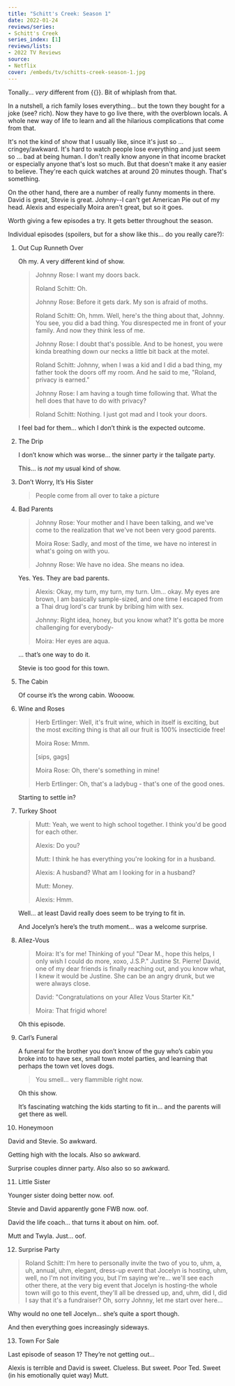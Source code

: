 ```yaml
---
title: "Schitt's Creek: Season 1"
date: 2022-01-24
reviews/series:
- Schitt's Creek
series_index: [1]
reviews/lists:
- 2022 TV Reviews
source:
- Netflix
cover: /embeds/tv/schitts-creek-season-1.jpg
---
```

Tonally... *very* different from {{<crosslink text="Mr. Robot" title="Mr. Robot: Season 4">}}. Bit of whiplash from that. 

In a nutshell, a rich family loses everything... but the town they bought for a joke (see? rich). Now they have to go live there, with the overblown locals. A whole new way of life to learn and all the hilarious complications that come from that. 

It's not the kind of show that I usually like, since it's just so ... cringey/awkward. It's hard to watch people lose everything and just seem so ... bad at being human. I don't really know anyone in that income bracket or especially anyone that's lost so much. But that doesn't make it any easier to believe. They're each quick watches at around 20 minutes though. That's something. 

On the other hand, there are a number of really funny moments in there. David is great, Stevie is great. Johnny--I can't get American Pie out of my head. Alexis and especially Moira aren't great, but so it goes. 

Worth giving a few episodes a try. It gets better throughout the season. 

<!--more-->

Individual episodes (spoilers, but for a show like this... do you really care?):

1. Out Cup Runneth Over

   Oh my. A very different kind of show.

   > Johnny Rose: I want my doors back.
   >
   > Roland Schitt: Oh.
   >
   > Johnny Rose: Before it gets dark. My son is afraid of moths.
   >
   > Roland Schitt: Oh, hmm. Well, here's the thing about that, Johnny. You see, you did a bad thing. You disrespected me in front of your family. And now they think less of me.
   >
   > Johnny Rose: I doubt that's possible. And to be honest, you were kinda breathing down our necks a little bit back at the motel.
   >
   > Roland Schitt: Johnny, when I was a kid and I did a bad thing, my father took the doors off my room. And he said to me, "Roland, privacy is earned."
   >
   > Johnny Rose: I am having a tough time following that. What the hell does that have to do with privacy?
   >
   > Roland Schitt: Nothing. I just got mad and I took your doors.

   I feel bad for them… which I don’t think is the expected outcome.

2. The Drip

   I don’t know which was worse… the sinner party ir the tailgate party.

   This… is _not_ my usual kind of show.

3. Don’t Worry, It’s His Sister

    <gif>

   > People come from all over to take a picture

4. Bad Parents

   > Johnny Rose: Your mother and I have been talking, and we've come to the realization that we've not been very good parents.
   >
   > Moira Rose: Sadly, and most of the time, we have no interest in what's going on with you.
   >
   > Johnny Rose: We have no idea. She means no idea.

   Yes. Yes. They are bad parents.

   > Alexis: Okay, my turn, my turn, my turn. Um... okay. My eyes are brown, I am basically sample-sized, and one time I escaped from a Thai drug lord's car trunk by bribing him with sex.
   >
   > Johnny: Right idea, honey, but you know what? It's gotta be more challenging for everybody-
   >
   > Moira: Her eyes are aqua.

   … that’s one way to do it.

   Stevie is too good for this town.

5. The Cabin

   Of course it’s the wrong cabin. Woooow.

6. Wine and Roses

   > Herb Ertlinger: Well, it's fruit wine, which in itself is exciting, but the most exciting thing is that all our fruit is 100% insecticide free!
   >
   > Moira Rose: Mmm.
   >
   > [sips, gags]
   >
   > Moira Rose: Oh, there's something in mine!
   >
   > Herb Ertlinger: Oh, that's a ladybug - that's one of the good ones.

   Starting to settle in?

7. Turkey Shoot

   > Mutt: Yeah, we went to high school together. I think you'd be good for each other.
   >
   > Alexis: Do you?
   >
   > Mutt: I think he has everything you're looking for in a husband.
   >
   > Alexis: A husband? What am I looking for in a husband?
   >
   > Mutt: Money.
   >
   > Alexis: Hmm.

   Well… at least David really does seem to be trying to fit in.

   And Jocelyn’s here’s the truth moment… was a welcome surprise.

8. Allez-Vous

   > Moira: It's for me! Thinking of you! "Dear M., hope this helps, I only wish I could do more, xoxo, J.S.P." Justine St. Pierre! David, one of my dear friends is finally reaching out, and you know what, I knew it would be Justine. She can be an angry drunk, but we were always close.
   >
   > David: "Congratulations on your Allez Vous Starter Kit."
   >
   > Moira: That frigid whore!

   Oh this episode.

9. Carl’s Funeral

   A funeral for the brother you don’t know of the guy who’s cabin you broke into to have sex, small town motel parties, and learning that perhaps the town vet loves dogs.

   > You smell… very flammible right now.

   Oh this show.

   It’s fascinating watching the kids starting to fit in… and the parents will get there as well.

10. Honeymoon

   David and Stevie. So awkward.

   Getting high with the locals. Also so awkward.

   Surprise couples dinner party. Also also so so awkward.

11. Little Sister

   Younger sister doing better now. oof.

   Stevie and David apparently gone FWB now. oof.

   David the life coach… that turns it about on him. oof.

   Mutt and Twyla. Just… oof.

12. Surprise Party

   > Roland Schitt: I'm here to personally invite the two of you to, uhm, a, uh, annual, uhm, elegant, dress-up event that Jocelyn is hosting, uhm, well, no I'm not inviting you, but I'm saying we're... we'll see each other there, at the very big event that Jocelyn is hosting-the whole town will go to this event, they'll all be dressed up, and, uhm, did I, did I say that it's a fundraiser? Oh, sorry Johnny, let me start over here...

   Why would no one tell Jocelyn… she’s quite a sport though.

   And then everything goes increasingly sideways.

13. Town For Sale 

   Last episode of season 1? They’re not getting out…

   Alexis is terrible and David is sweet. Clueless. But sweet. Poor Ted. Sweet (in his emotionally quiet way) Mutt. 

